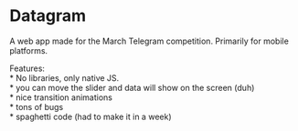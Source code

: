# Datagram
A web app made for the March Telegram competition. Primarily for mobile platforms.  

Features:  
    * No libraries, only native JS.  
    * you can move the slider and data will show on the screen (duh)  
    * nice transition animations  
    * tons of bugs  
    * spaghetti code (had to make it in a week)  
